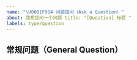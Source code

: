 ```yaml
---
name: "\U0001F914 问题提问（Ask a Question）"
about: 我想提问一个问题 title: "[Question] 标题 "
labels: type/question
---
```


## 常规问题（General Question）

<!--

在您开始提问之前，您可以先尝试以下：

- Google 一下；
- 在 [StreamX GitHub issues](https://github.com/streamxhub/streamx/issues?q=is%3Aissue) 对该问题进行搜索；
- 阅读 StreamX 项目提供的文档:
  - [StreamX Readme](https://github.com/streamxhub/streamx#readme)
  - [StreamX Doc](https://github.com/streamxhub/streamx#readme)

如果仍无法解决您的困惑，欢迎在 StreamX 提交这个 issue，让我们共同讨论解决它 😆！

-->
